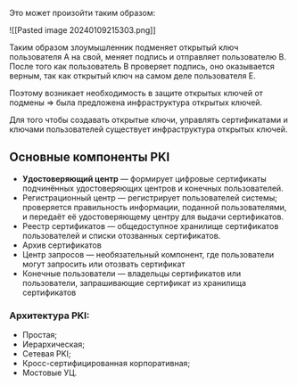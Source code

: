 Это может произойти таким образом:

![[Pasted image 20240109215303.png]]

Таким образом злоумышленник подменяет открытый ключ пользователя А на свой, меняет подпись и отправляет пользователю В. После того как пользователь В проверяет подпись, оно оказывается верным, так как открытый ключ на самом деле пользователя Е.

Поэтому возникает необходимость в защите открытых ключей от подмены ⇒ была предложена инфраструктура открытых ключей.

Для того чтобы создавать открытые ключи, управлять сертификатами и ключами пользователей существует инфраструктура открытых ключей.
## Основные компоненты PKI

- **Удостоверяющий центр** — формирует цифровые сертификаты подчинённых удостоверяющих центров и конечных пользователей.
- Регистрационный центр — регистрирует пользователей системы; проверяется правильность информации, поданной пользователями, и передаёт её удостоверяющему центру для выдачи сертификатов.
- Реестр сертификатов — общедоступное хранилище сертификатов пользователей и списки отозванных сертификатов.
- Архив сертификатов
- Центр запросов — необязательный компонент, где пользователи могут запросить или отозвать сертификат
- Конечные пользователи — владельцы сертификатов или пользователи, запрашивающие сертификат из хранилища сертификатов

### Архитектура PKI:
- Простая;
- Иерархическая;
- Сетевая PKI;
- Кросс-сертифицированная корпоративная;
- Мостовые УЦ.